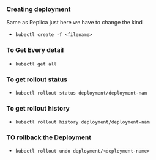 ### Creating deployment

Same as Replica just here we have to change the kind

- `kubectl create -f <filename>`

### To Get Every detail

- `kubectl get all`

### To get rollout status

- `kubectl rollout status deployment/deployment-nam`

### To get rollout history

- `kubectl rollout history deployment/deployment-nam`

### TO rollback the Deployment

- `kubectl rollout undo deployment/<deployment-name>`
